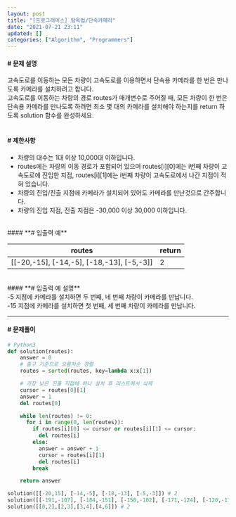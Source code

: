 ```yaml
---
layout: post
title: "[프로그래머스] 탐욕법/단속카메라"
date: "2021-07-21 23:11"
updated: []
categories: ["Algorithm", "Programmers"]
---
```


#### **# 문제 설명**<br>
고속도로를 이동하는 모든 차량이 고속도로를 이용하면서 단속용 카메라를 한 번은 만나도록 카메라를 설치하려고 합니다.<br>
고속도로를 이동하는 차량의 경로 routes가 매개변수로 주어질 때, 모든 차량이 한 번은 단속용 카메라를 만나도록 하려면 최소 몇 대의 카메라를 설치해야 하는지를 return 하도록 solution 함수를 완성하세요.<br>
<br>
#### **# 제한사항**<br>
- 차량의 대수는 1대 이상 10,000대 이하입니다.
- routes에는 차량의 이동 경로가 포함되어 있으며 routes[i][0]에는 i번째 차량이 고속도로에 진입한 지점, routes[i][1]에는 i번째 차량이 고속도로에서 나간 지점이 적혀 있습니다.
- 차량의 진입/진출 지점에 카메라가 설치되어 있어도 카메라를 만난것으로 간주합니다.
- 차량의 진입 지점, 진출 지점은 -30,000 이상 30,000 이하입니다.

<br>
#### **# 입출력 예**

| routes | return |
| --- | --- |
| \[\[-20,-15\], \[-14,-5\], \[-18,-13\], \[-5,-3\]\] | 2 |

<br>
#### **# 입출력 예 설명**<br>
-5 지점에 카메라를 설치하면 두 번째, 네 번째 차량이 카메라를 만납니다.<br>
-15 지점에 카메라를 설치하면 첫 번째, 세 번째 차량이 카메라를 만납니다.<br>

---

#### **# 문제풀이**
```python
# Python3
def solution(routes):
    answer = 0
    # 출구 기준으로 오름차순 정렬
    routes = sorted(routes, key=lambda x:x[1])

    # 가장 낮은 진출 지점에 하나 설치 후 리스트에서 삭제
    cursor = routes[0][1]
    answer = 1
    del routes[0]

    while len(routes) != 0:
      for i in range(0, len(routes)):
        if routes[i][0] <= cursor or routes[i][1] <= cursor:
          del routes[i]
        else:
          answer = answer + 1
          cursor = routes[i][1]
          del routes[i]
        break

    return answer

solution([[-20,15], [-14,-5], [-18,-13], [-5,-3]]) # 2
solution([[-191,-107], [-184,-151], [-150,-102], [-171,-124], [-120,-114]]) # 2
solution([[0,2],[2,3],[3,4],[4,6]]) # 2
```
